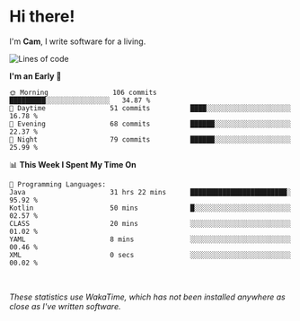 # Hi there!
I'm **Cam**, I write software for a living.

<!--START_SECTION:waka-->
![Lines of code](https://img.shields.io/badge/From%20Hello%20World%20I%27ve%20Written-73.3%20thousand%20lines%20of%20code-blue)

**I'm an Early 🐤** 

```text
🌞 Morning                106 commits         █████████░░░░░░░░░░░░░░░░   34.87 % 
🌆 Daytime                51 commits          ████░░░░░░░░░░░░░░░░░░░░░   16.78 % 
🌃 Evening                68 commits          ██████░░░░░░░░░░░░░░░░░░░   22.37 % 
🌙 Night                  79 commits          ██████░░░░░░░░░░░░░░░░░░░   25.99 % 
```


📊 **This Week I Spent My Time On** 

```text
💬 Programming Languages: 
Java                     31 hrs 22 mins      ████████████████████████░   95.92 % 
Kotlin                   50 mins             █░░░░░░░░░░░░░░░░░░░░░░░░   02.57 % 
CLASS                    20 mins             ░░░░░░░░░░░░░░░░░░░░░░░░░   01.02 % 
YAML                     8 mins              ░░░░░░░░░░░░░░░░░░░░░░░░░   00.46 % 
XML                      0 secs              ░░░░░░░░░░░░░░░░░░░░░░░░░   00.02 % 
```


<!--END_SECTION:waka-->

<br>

_These statistics use WakaTime, which has not been installed anywhere as close as I've written software._
